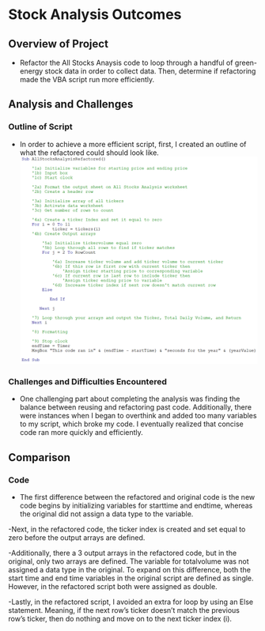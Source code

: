 # Stock Analysis Outcomes

## Overview of Project
- Refactor the All Stocks Anaysis code to loop through a handful of green-energy stock data in order to collect data. Then, determine if refactoring made the VBA script run more efficiently.   

## Analysis and Challenges
 
### Outline of Script
- In order to achieve a more efficient script, first, I created an outline of what the refactored could should look like.
     ![All_Stocks_Analysis_Outline.png](Resources/All_Stocks_Analysis_Outline.png)

### Challenges and Difficulties Encountered
- One challenging part about completing the analysis was finding the balance between reusing and refactoring past code. Additionally, there were instances when I began to overthink and added too many variables to my script, which broke my code. I eventually realized that concise code ran more quickly and efficiently.

## Comparison

### Code
- The first difference between the refactored and original code is the new code begins by initializing variables for starttime and endtime, whereas the original did not assign a data type to the variable.


-Next, in the refactored code, the ticker index is created and set equal to zero before the output arrays are defined.

-Additionally, there a 3 output arrays in the refactored code, but in the original, only two arrays are defined. The variable for totalvolume was not assigned a data type in the original. To expand on this difference, both the start time and end time variables in the original script are defined as single. However, in the refactored script both were assigned as double.

-Lastly, in the refactored script, I avoided an extra for loop by using an Else statement. Meaning, if the next row’s ticker doesn’t match the previous row’s ticker, then do nothing and  move on to the next ticker index (i).


